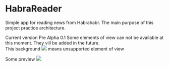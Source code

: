 # HabraReader
Simple app for reading news from Habrahabr. The main purpose of this project practice architecture.

Current version Pre Alpha 0.1
Some elements of view can not be available at this moment. They vill be added in the future.<br />
This background ![](https://via.placeholder.com/15/B7A6CA/000000?text=+) means unsupported element of view


Some preview
![](https://github.com/saulmm/HabraReader/blob/master/info/preview.gif?raw=true)
